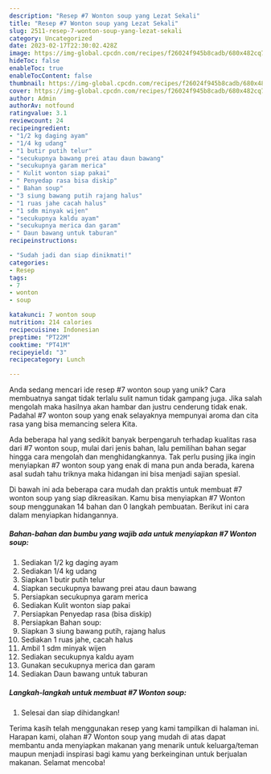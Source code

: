 ```yaml
---
description: "Resep #7 Wonton soup yang Lezat Sekali"
title: "Resep #7 Wonton soup yang Lezat Sekali"
slug: 2511-resep-7-wonton-soup-yang-lezat-sekali
category: Uncategorized
date: 2023-02-17T22:30:02.428Z
image: https://img-global.cpcdn.com/recipes/f26024f945b8cadb/680x482cq70/7-wonton-soup-foto-resep-utama.jpg
hideToc: false
enableToc: true
enableTocContent: false
thumbnail: https://img-global.cpcdn.com/recipes/f26024f945b8cadb/680x482cq70/7-wonton-soup-foto-resep-utama.jpg
cover: https://img-global.cpcdn.com/recipes/f26024f945b8cadb/680x482cq70/7-wonton-soup-foto-resep-utama.jpg
author: Admin
authorAv: notfound
ratingvalue: 3.1
reviewcount: 24
recipeingredient:
- "1/2 kg daging ayam"
- "1/4 kg udang"
- "1 butir putih telur"
- "secukupnya bawang prei atau daun bawang"
- "secukupnya garam merica"
- " Kulit wonton siap pakai"
- " Penyedap rasa bisa diskip"
- " Bahan soup"
- "3 siung bawang putih rajang halus"
- "1 ruas jahe cacah halus"
- "1 sdm minyak wijen"
- "secukupnya kaldu ayam"
- "secukupnya merica dan garam"
- " Daun bawang untuk taburan"
recipeinstructions:

- "Sudah jadi dan siap dinikmati!"
categories:
- Resep
tags:
- 7
- wonton
- soup

katakunci: 7 wonton soup 
nutrition: 214 calories
recipecuisine: Indonesian
preptime: "PT22M"
cooktime: "PT41M"
recipeyield: "3"
recipecategory: Lunch

---
```





Anda sedang mencari ide resep #7 wonton soup yang unik? Cara membuatnya sangat tidak terlalu sulit namun tidak gampang juga. Jika salah mengolah maka hasilnya akan hambar dan justru cenderung tidak enak. Padahal #7 wonton soup yang enak selayaknya mempunyai aroma dan cita rasa yang bisa memancing selera Kita.







Ada beberapa hal yang sedikit banyak berpengaruh terhadap kualitas rasa dari #7 wonton soup, mulai dari jenis bahan, lalu pemilihan bahan segar hingga cara mengolah dan menghidangkannya. Tak perlu pusing jika ingin menyiapkan #7 wonton soup yang enak di mana pun anda berada, karena asal sudah tahu triknya maka hidangan ini bisa menjadi sajian spesial.






Di bawah ini ada beberapa cara mudah dan praktis untuk membuat #7 wonton soup yang siap dikreasikan. Kamu bisa menyiapkan #7 Wonton soup menggunakan 14 bahan dan 0 langkah pembuatan. Berikut ini cara dalam menyiapkan hidangannya.

<!--inarticleads1-->

##### Bahan-bahan dan bumbu yang wajib ada untuk menyiapkan #7 Wonton soup:

1. Sediakan 1/2 kg daging ayam
1. Sediakan 1/4 kg udang
1. Siapkan 1 butir putih telur
1. Siapkan secukupnya bawang prei atau daun bawang
1. Persiapkan secukupnya garam merica
1. Sediakan  Kulit wonton siap pakai
1. Persiapkan  Penyedap rasa (bisa diskip)
1. Persiapkan  Bahan soup:
1. Siapkan 3 siung bawang putih, rajang halus
1. Sediakan 1 ruas jahe, cacah halus
1. Ambil 1 sdm minyak wijen
1. Sediakan secukupnya kaldu ayam
1. Gunakan secukupnya merica dan garam
1. Sediakan  Daun bawang untuk taburan




<!--inarticleads2-->

##### Langkah-langkah untuk membuat #7 Wonton soup:


1. Selesai dan siap dihidangkan!



Terima kasih telah menggunakan resep yang kami tampilkan di halaman ini. Harapan kami, olahan #7 Wonton soup yang mudah di atas dapat membantu anda menyiapkan makanan yang menarik untuk keluarga/teman maupun menjadi inspirasi bagi kamu yang berkeinginan untuk berjualan makanan. Selamat mencoba!
